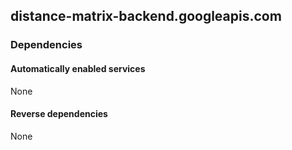 ## distance-matrix-backend.googleapis.com

### Dependencies

#### Automatically enabled services

None

#### Reverse dependencies

None
